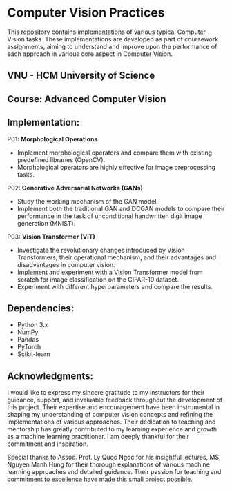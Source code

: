 # Computer Vision Practices

This repository contains implementations of various typical Computer Vision tasks. These implementations are developed as part of coursework assignments, aiming to understand and improve upon the performance of each approach in various core aspect in Computer Vision.

## VNU - HCM University of Science

## Course: Advanced Computer Vision

## Implementation:

P01: **Morphological Operations**
  - Implement morphological operators and compare them with existing predefined libraries (OpenCV).
  - Morphological operators are highly effective for image preprocessing tasks.
  
P02: **Generative Adversarial Networks (GANs)**
  - Study the working mechanism of the GAN model.
  - Implement both the traditional GAN and DCGAN models to compare their performance in the task of unconditional handwritten digit image generation (MNIST).

P03: **Vision Transformer (ViT)**
  - Investigate the revolutionary changes introduced by Vision Transformers, their operational mechanism, and their advantages and disadvantages in computer vision.
  - Implement and experiment with a Vision Transformer model from scratch for image classification on the CIFAR-10 dataset.
  - Experiment with different hyperparameters and compare the results.

## Dependencies:

- Python 3.x
- NumPy
- Pandas
- PyTorch
- Scikit-learn

## Acknowledgments:

I would like to express my sincere gratitude to my instructors for their guidance, support, and invaluable feedback throughout the development of this project. Their expertise and encouragement have been instrumental in shaping my understanding of computer vision concepts and refining the implementations of various approaches. Their dedication to teaching and mentorship has greatly contributed to my learning experience and growth as a machine learning practitioner. I am deeply thankful for their commitment and inspiration.

Special thanks to Assoc. Prof. Ly Quoc Ngoc for his insightful lectures, MS. Nguyen Manh Hung for their thorough explanations of various machine learning approaches and detailed guidance. Their passion for teaching and commitment to excellence have made this small project possible. 

